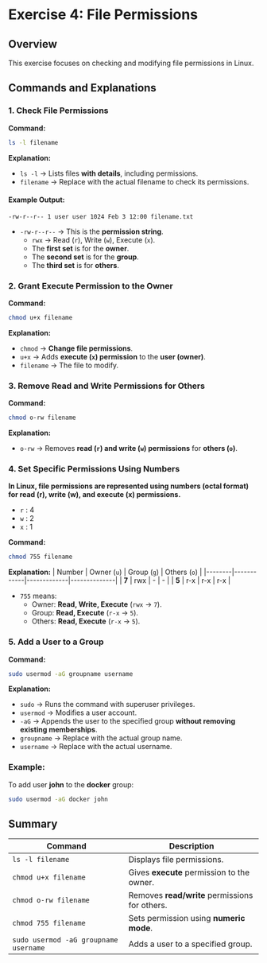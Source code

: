 # Exercise 4: File Permissions

## Overview
This exercise focuses on checking and modifying file permissions in Linux.

## Commands and Explanations

### 1. Check File Permissions
**Command:**
```bash
ls -l filename
```
**Explanation:**
- `ls -l` → Lists files **with details**, including permissions.
- `filename` → Replace with the actual filename to check its permissions.

#### Example Output:
```
-rw-r--r-- 1 user user 1024 Feb 3 12:00 filename.txt
```
- `-rw-r--r--` → This is the **permission string**.
    - `rwx` → Read (`r`), Write (`w`), Execute (`x`).
    - The **first set** is for the **owner**.
    - The **second set** is for the **group**.
    - The **third set** is for **others**.

### 2. Grant Execute Permission to the Owner
**Command:**
```bash
chmod u+x filename
```
**Explanation:**
- `chmod` → **Change file permissions**.
- `u+x` → Adds **execute (`x`) permission** to the **user (owner)**.
- `filename` → The file to modify.

### 3. Remove Read and Write Permissions for Others
**Command:**
```bash
chmod o-rw filename
```
**Explanation:**
- `o-rw` → Removes **read (`r`) and write (`w`) permissions** for **others (`o`)**.

### 4. Set Specific Permissions Using Numbers

**In Linux, file permissions are represented using numbers (octal format) for read (r), write (w), and execute (x) permissions.**
- `r` :  4
- `w` :  2
- `x` :  1


**Command:**
```bash
chmod 755 filename
```
**Explanation:**
| Number | Owner (`u`) | Group (`g`) | Others (`o`) |
|--------|------------|-------------|--------------|
| **7**  | rwx | - | - |
| **5**  | r-x | r-x | r-x |

- `755` means:
    - Owner: **Read, Write, Execute** (`rwx` → `7`).
    - Group: **Read, Execute** (`r-x` → `5`).
    - Others: **Read, Execute** (`r-x` → `5`).

### 5. Add a User to a Group
**Command:**
```bash
sudo usermod -aG groupname username
```
**Explanation:**
- `sudo` → Runs the command with superuser privileges.
- `usermod` → Modifies a user account.
- `-aG` → Appends the user to the specified group **without removing existing memberships**.
- `groupname` → Replace with the actual group name.
- `username` → Replace with the actual username.

### Example:
To add user **john** to the **docker** group:
```bash
sudo usermod -aG docker john
```

## Summary
| Command | Description |
|---------|------------|
| `ls -l filename` | Displays file permissions. |
| `chmod u+x filename` | Gives **execute** permission to the owner. |
| `chmod o-rw filename` | Removes **read/write** permissions for others. |
| `chmod 755 filename` | Sets permission using **numeric mode**. |
| `sudo usermod -aG groupname username` | Adds a user to a specified group. |

